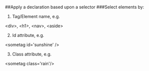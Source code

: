##Apply a declaration based upon a selector
###Select elements by:
1. Tag/Element name, e.g. 

&lt;div&gt;, &lt;h1&gt;, &lt;nav&gt;, &lt;aside&gt;
	
2. Id attribute, e.g. 

&lt;sometag id='sunshine' /&gt;

3. Class attribute, e.g. 

&lt;sometag class='rain'/&gt;